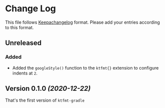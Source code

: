 # Change Log

This file follows [Keepachangelog](https://keepachangelog.com/) format.
Please add your entries according to this format.

## Unreleased

### Added

- Added the `googleStyle()` function to the `ktfmt{}` extension to configure indents at `2`.

## Version 0.1.0 *(2020-12-22)*

That's the first version of `ktfmt-gradle`